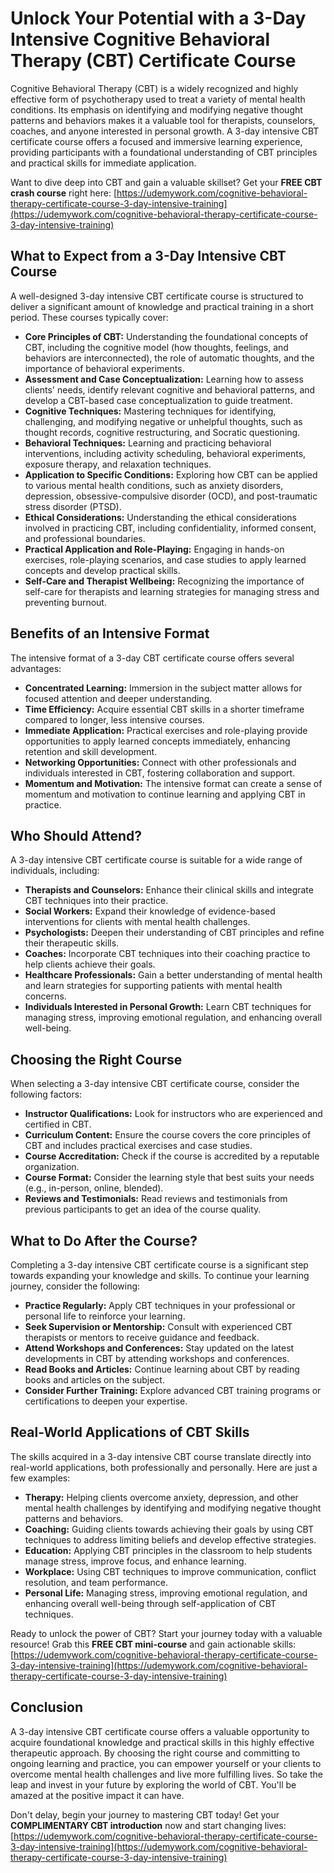 # Unlock Your Potential with a 3-Day Intensive Cognitive Behavioral Therapy (CBT) Certificate Course

Cognitive Behavioral Therapy (CBT) is a widely recognized and highly effective form of psychotherapy used to treat a variety of mental health conditions. Its emphasis on identifying and modifying negative thought patterns and behaviors makes it a valuable tool for therapists, counselors, coaches, and anyone interested in personal growth. A 3-day intensive CBT certificate course offers a focused and immersive learning experience, providing participants with a foundational understanding of CBT principles and practical skills for immediate application.

Want to dive deep into CBT and gain a valuable skillset? Get your **FREE CBT crash course** right here: [https://udemywork.com/cognitive-behavioral-therapy-certificate-course-3-day-intensive-training](https://udemywork.com/cognitive-behavioral-therapy-certificate-course-3-day-intensive-training)

## What to Expect from a 3-Day Intensive CBT Course

A well-designed 3-day intensive CBT certificate course is structured to deliver a significant amount of knowledge and practical training in a short period. These courses typically cover:

*   **Core Principles of CBT:** Understanding the foundational concepts of CBT, including the cognitive model (how thoughts, feelings, and behaviors are interconnected), the role of automatic thoughts, and the importance of behavioral experiments.
*   **Assessment and Case Conceptualization:** Learning how to assess clients' needs, identify relevant cognitive and behavioral patterns, and develop a CBT-based case conceptualization to guide treatment.
*   **Cognitive Techniques:** Mastering techniques for identifying, challenging, and modifying negative or unhelpful thoughts, such as thought records, cognitive restructuring, and Socratic questioning.
*   **Behavioral Techniques:** Learning and practicing behavioral interventions, including activity scheduling, behavioral experiments, exposure therapy, and relaxation techniques.
*   **Application to Specific Conditions:** Exploring how CBT can be applied to various mental health conditions, such as anxiety disorders, depression, obsessive-compulsive disorder (OCD), and post-traumatic stress disorder (PTSD).
*   **Ethical Considerations:** Understanding the ethical considerations involved in practicing CBT, including confidentiality, informed consent, and professional boundaries.
*   **Practical Application and Role-Playing:** Engaging in hands-on exercises, role-playing scenarios, and case studies to apply learned concepts and develop practical skills.
*   **Self-Care and Therapist Wellbeing:** Recognizing the importance of self-care for therapists and learning strategies for managing stress and preventing burnout.

## Benefits of an Intensive Format

The intensive format of a 3-day CBT certificate course offers several advantages:

*   **Concentrated Learning:** Immersion in the subject matter allows for focused attention and deeper understanding.
*   **Time Efficiency:** Acquire essential CBT skills in a shorter timeframe compared to longer, less intensive courses.
*   **Immediate Application:** Practical exercises and role-playing provide opportunities to apply learned concepts immediately, enhancing retention and skill development.
*   **Networking Opportunities:** Connect with other professionals and individuals interested in CBT, fostering collaboration and support.
*   **Momentum and Motivation:** The intensive format can create a sense of momentum and motivation to continue learning and applying CBT in practice.

## Who Should Attend?

A 3-day intensive CBT certificate course is suitable for a wide range of individuals, including:

*   **Therapists and Counselors:** Enhance their clinical skills and integrate CBT techniques into their practice.
*   **Social Workers:** Expand their knowledge of evidence-based interventions for clients with mental health challenges.
*   **Psychologists:** Deepen their understanding of CBT principles and refine their therapeutic skills.
*   **Coaches:** Incorporate CBT techniques into their coaching practice to help clients achieve their goals.
*   **Healthcare Professionals:** Gain a better understanding of mental health and learn strategies for supporting patients with mental health concerns.
*   **Individuals Interested in Personal Growth:** Learn CBT techniques for managing stress, improving emotional regulation, and enhancing overall well-being.

## Choosing the Right Course

When selecting a 3-day intensive CBT certificate course, consider the following factors:

*   **Instructor Qualifications:** Look for instructors who are experienced and certified in CBT.
*   **Curriculum Content:** Ensure the course covers the core principles of CBT and includes practical exercises and case studies.
*   **Course Accreditation:** Check if the course is accredited by a reputable organization.
*   **Course Format:** Consider the learning style that best suits your needs (e.g., in-person, online, blended).
*   **Reviews and Testimonials:** Read reviews and testimonials from previous participants to get an idea of the course quality.

## What to Do After the Course?

Completing a 3-day intensive CBT certificate course is a significant step towards expanding your knowledge and skills. To continue your learning journey, consider the following:

*   **Practice Regularly:** Apply CBT techniques in your professional or personal life to reinforce your learning.
*   **Seek Supervision or Mentorship:** Consult with experienced CBT therapists or mentors to receive guidance and feedback.
*   **Attend Workshops and Conferences:** Stay updated on the latest developments in CBT by attending workshops and conferences.
*   **Read Books and Articles:** Continue learning about CBT by reading books and articles on the subject.
*   **Consider Further Training:** Explore advanced CBT training programs or certifications to deepen your expertise.

## Real-World Applications of CBT Skills

The skills acquired in a 3-day intensive CBT course translate directly into real-world applications, both professionally and personally. Here are just a few examples:

*   **Therapy:** Helping clients overcome anxiety, depression, and other mental health challenges by identifying and modifying negative thought patterns and behaviors.
*   **Coaching:** Guiding clients towards achieving their goals by using CBT techniques to address limiting beliefs and develop effective strategies.
*   **Education:** Applying CBT principles in the classroom to help students manage stress, improve focus, and enhance learning.
*   **Workplace:** Using CBT techniques to improve communication, conflict resolution, and team performance.
*   **Personal Life:** Managing stress, improving emotional regulation, and enhancing overall well-being through self-application of CBT techniques.

Ready to unlock the power of CBT? Start your journey today with a valuable resource! Grab this **FREE CBT mini-course** and gain actionable skills: [https://udemywork.com/cognitive-behavioral-therapy-certificate-course-3-day-intensive-training](https://udemywork.com/cognitive-behavioral-therapy-certificate-course-3-day-intensive-training)

## Conclusion

A 3-day intensive CBT certificate course offers a valuable opportunity to acquire foundational knowledge and practical skills in this highly effective therapeutic approach. By choosing the right course and committing to ongoing learning and practice, you can empower yourself or your clients to overcome mental health challenges and live more fulfilling lives. So take the leap and invest in your future by exploring the world of CBT. You'll be amazed at the positive impact it can have.

Don't delay, begin your journey to mastering CBT today! Get your **COMPLIMENTARY CBT introduction** now and start changing lives: [https://udemywork.com/cognitive-behavioral-therapy-certificate-course-3-day-intensive-training](https://udemywork.com/cognitive-behavioral-therapy-certificate-course-3-day-intensive-training)
